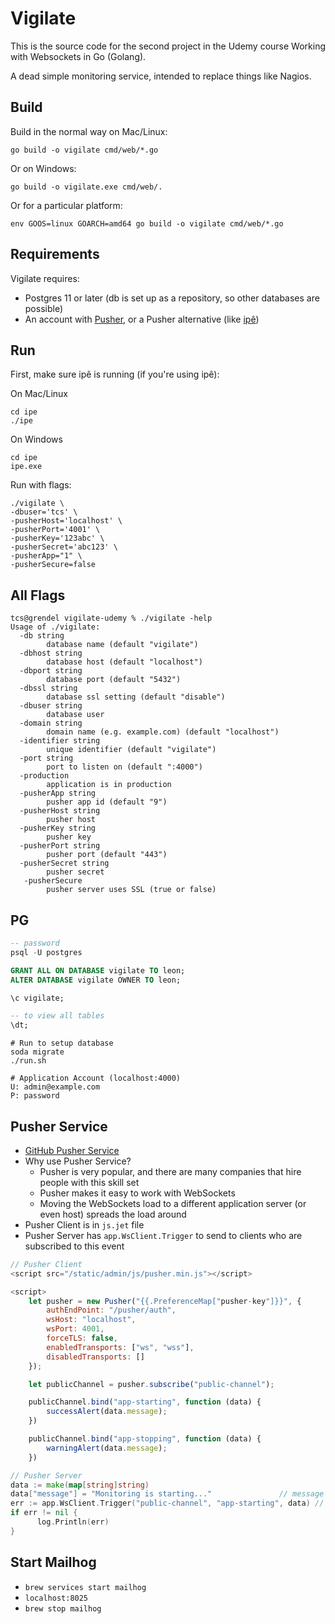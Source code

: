 # Vigilate

This is the source code for the second project in the Udemy course Working with Websockets in Go (Golang).

A dead simple monitoring service, intended to replace things like Nagios.

## Build

Build in the normal way on Mac/Linux:

```
go build -o vigilate cmd/web/*.go
```

Or on Windows:

```
go build -o vigilate.exe cmd/web/.
```

Or for a particular platform:

```
env GOOS=linux GOARCH=amd64 go build -o vigilate cmd/web/*.go
```

## Requirements

Vigilate requires:

- Postgres 11 or later (db is set up as a repository, so other databases are possible)
- An account with [Pusher](https://pusher.com/), or a Pusher alternative
  (like [ipê](https://github.com/dimiro1/ipe))

## Run

First, make sure ipê is running (if you're using ipê):

On Mac/Linux

```
cd ipe
./ipe
```

On Windows

```
cd ipe
ipe.exe
```

Run with flags:

```
./vigilate \
-dbuser='tcs' \
-pusherHost='localhost' \
-pusherPort='4001' \
-pusherKey='123abc' \
-pusherSecret='abc123' \
-pusherApp="1" \
-pusherSecure=false
```

## All Flags

```
tcs@grendel vigilate-udemy % ./vigilate -help
Usage of ./vigilate:
  -db string
        database name (default "vigilate")
  -dbhost string
        database host (default "localhost")
  -dbport string
        database port (default "5432")
  -dbssl string
        database ssl setting (default "disable")
  -dbuser string
        database user
  -domain string
        domain name (e.g. example.com) (default "localhost")
  -identifier string
        unique identifier (default "vigilate")
  -port string
        port to listen on (default ":4000")
  -production
        application is in production
  -pusherApp string
        pusher app id (default "9")
  -pusherHost string
        pusher host
  -pusherKey string
        pusher key
  -pusherPort string
        pusher port (default "443")
  -pusherSecret string
        pusher secret
   -pusherSecure
        pusher server uses SSL (true or false)
```

## PG

```sql
-- password
psql -U postgres

GRANT ALL ON DATABASE vigilate TO leon;
ALTER DATABASE vigilate OWNER TO leon;

\c vigilate;

-- to view all tables
\dt;
```

```
# Run to setup database
soda migrate
./run.sh

# Application Account (localhost:4000)
U: admin@example.com
P: password
```

## Pusher Service

- [GitHub Pusher Service](https://github.com/dimiro1/ipe)
- Why use Pusher Service?
  - Pusher is very popular, and there are many companies that hire people with this skill set
  - Pusher makes it easy to work with WebSockets
  - Moving the WebSockets load to a different application server (or even host) spreads the load around
- Pusher Client is in `js.jet` file
- Pusher Server has `app.WsClient.Trigger` to send to clients who are subscribed to this event

```js
// Pusher Client
<script src="/static/admin/js/pusher.min.js"></script>

<script>
    let pusher = new Pusher("{{.PreferenceMap["pusher-key"]}}", {
        authEndPoint: "/pusher/auth",
        wsHost: "localhost",
        wsPort: 4001,
        forceTLS: false,
        enabledTransports: ["ws", "wss"],
        disabledTransports: []
    });

    let publicChannel = pusher.subscribe("public-channel");

    publicChannel.bind("app-starting", function (data) {
        successAlert(data.message);
    })

    publicChannel.bind("app-stopping", function (data) {
        warningAlert(data.message);
    })
```

```go
// Pusher Server
data := make(map[string]string)
data["message"] = "Monitoring is starting..."               // message pushed to all clients
err := app.WsClient.Trigger("public-channel", "app-starting", data) // push to all clients in public channel
if err != nil {
      log.Println(err)
}
```

## Start Mailhog

- `brew services start mailhog`
- `localhost:8025`
- `brew stop mailhog`

